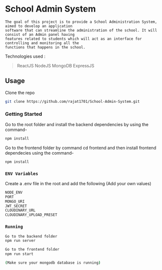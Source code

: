 # School Admin System

```
The goal of this project is to provide a School Administration System, aimed to develop an application
software that can streamline the administration of the school. It will consist of an Admin panel having
features related to students which will act as an interface for controlling and monitoring all the
functions that happens in the school.
```

Technologies used :

> ReactJS
> NodeJS
> MongoDB
> ExpressJS

## Usage

Clone the repo

```bash
git clone https://github.com/rajat1701/School-Admin-System.git
```

### Getting Started

Go to the root folder and install the backend dependencies by using the command-

```bash
npm install
```

Go to the frontend folder by command cd frontend and then install frontend dependecies using the command-

```bash
npm install
```

### `ENV Variables`

Create a .env file in the root and add the following (Add your own values)

```bash
NODE_ENV
PORT
MONGO_URI
JWT_SECRET
CLOUDINARY_URL
CLOUDINARY_UPLOAD_PRESET
```

### `Running`

```bash
Go to the backend folder
npm run server

Go to the frontend folder
npm run start

(Make sure your mongodb database is running)
```
